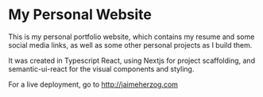 # My Personal Website

This is my personal portfolio website, which contains my resume and some social media links, as well as some other personal projects as I build them.

It was created in Typescript React, using Nextjs for project scaffolding, and semantic-ui-react for the visual components and styling. 

For a live deployment, go to http://jaimeherzog.com